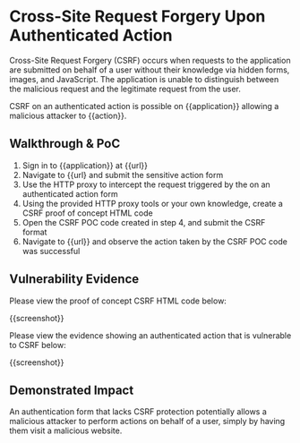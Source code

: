 # Cross-Site Request Forgery Upon Authenticated Action

Cross-Site Request Forgery (CSRF) occurs when requests to the application are submitted on behalf of a user without their knowledge via hidden forms, images, and JavaScript. The application is unable to distinguish between the malicious request and the legitimate request from the user.

CSRF on an authenticated action is possible on {{application}} allowing a malicious attacker to {{action}}.

## Walkthrough & PoC

1. Sign in to {{application}} at {{url}}
1. Navigate to {{url} and submit the sensitive action form
1. Use the HTTP proxy to intercept the request triggered by the on an authenticated action form
1. Using the provided HTTP proxy tools or your own knowledge, create a CSRF proof of concept HTML code
1. Open the CSRF POC code created in step 4, and submit the CSRF format
1. Navigate to {{url}} and observe the action taken by the CSRF POC code was successful

## Vulnerability Evidence

Please view the proof of concept CSRF HTML code below:

{{screenshot}}

Please view the evidence showing an authenticated action that is vulnerable to CSRF below:

{{screenshot}}

## Demonstrated Impact

An authentication form that lacks CSRF protection potentially allows a malicious attacker to perform actions on behalf of a user, simply by having them visit a malicious website.

